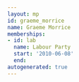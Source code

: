 ```yaml
---
layout: mp
id: graeme_morrice
name: Graeme Morrice
memberships:
- id: lab
  name: Labour Party
  start: '2010-06-08'
  end: 
autogenerated: true
---
```

